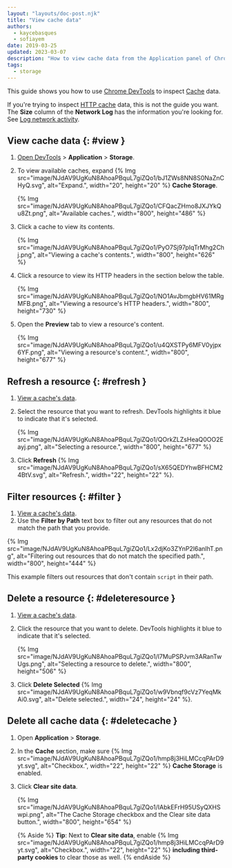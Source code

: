 ```yaml
---
layout: "layouts/doc-post.njk"
title: "View cache data"
authors:
  - kaycebasques
  - sofiayem
date: 2019-03-25
updated: 2023-03-07
description: "How to view cache data from the Application panel of Chrome DevTools."
tags:
  - storage
---
```


This guide shows you how to use [Chrome DevTools][1] to inspect [Cache][2] data.

If you're trying to inspect [HTTP cache][3] data, this is not the guide you want. The **Size**
column of the **Network Log** has the information you're looking for. See [Log network activity][4].

## View cache data {: #view }

1. [Open DevTools](/docs/devtools/open/) > **Application** > **Storage**.

1. To view available caches, expand {% Img src="image/NJdAV9UgKuN8AhoaPBquL7giZQo1/bJ1ZWs8NN8S0NaZnCHyQ.svg", alt="Expand.", width="20", height="20" %} **Cache Storage**. 

   {% Img src="image/NJdAV9UgKuN8AhoaPBquL7giZQo1/CFQacZHmo8JXJYkQu8Zt.png", alt="Available caches.", width="800", height="486" %}

1. Click a cache to view its contents.

   {% Img src="image/NJdAV9UgKuN8AhoaPBquL7giZQo1/PyO7Sj97pIqTrMhg2Chj.png", alt="Viewing a cache's contents.", width="800", height="626" %}

1. Click a resource to view its HTTP headers in the section below the table.

   {% Img src="image/NJdAV9UgKuN8AhoaPBquL7giZQo1/NO1AvJbmgbHV61MRgMFB.png", alt="Viewing a resource's HTTP headers.", width="800", height="730" %}

1. Open the **Preview** tab to view a resource's content.

   {% Img src="image/NJdAV9UgKuN8AhoaPBquL7giZQo1/u4QXSTPy6MFV0yjpx6YF.png", alt="Viewing a resource's content.", width="800", height="677" %}

## Refresh a resource {: #refresh }

1.  [View a cache's data][5].
1.  Select the resource that you want to refresh. DevTools highlights it blue to indicate that it's
    selected.

    {% Img src="image/NJdAV9UgKuN8AhoaPBquL7giZQo1/QOrkZLZsHeaQ0OO2Eayj.png", alt="Selecting a resource.", width="800", height="677" %}

3.  Click **Refresh** {% Img src="image/NJdAV9UgKuN8AhoaPBquL7giZQo1/sX65QEDYhwBFHCM24BtV.svg", alt="Refresh.", width="22", height="22" %}.

## Filter resources {: #filter }

1.  [View a cache's data][5].
1.  Use the **Filter by Path** text box to filter out any resources that do not match the path that
    you provide.

{% Img src="image/NJdAV9UgKuN8AhoaPBquL7giZQo1/Lx2djKo3ZYnP2l6anlhT.png", alt="Filtering out resources that do not match the specified path.", width="800", height="444" %}

This example filters out resources that don't contain `script` in their path.

## Delete a resource {: #deleteresource }

1.  [View a cache's data][5].
1.  Click the resource that you want to delete. DevTools highlights it blue to indicate that it's
    selected.

    {% Img src="image/NJdAV9UgKuN8AhoaPBquL7giZQo1/l7MuPSPJvm3ARanTwUgs.png", alt="Selecting a resource to delete.", width="800", height="506" %}

1.  Click **Delete Selected** {% Img src="image/NJdAV9UgKuN8AhoaPBquL7giZQo1/w9Vbnqf9cVz7YeqMkAi0.svg", alt="Delete selected.", width="24", height="24" %}.

## Delete all cache data {: #deletecache }

1.  Open **Application** > **Storage**.
1.  In the **Cache** section, make sure {% Img src="image/NJdAV9UgKuN8AhoaPBquL7giZQo1/hmp8j3HiLMCcqPArD9yt.svg", alt="Checkbox.", width="22", height="22" %} **Cache Storage** is enabled.

1.  Click **Clear site data**.

    {% Img src="image/NJdAV9UgKuN8AhoaPBquL7giZQo1/IAbkEFrH95USyQXHSwpi.png", alt="The Cache Storage checkbox and the Clear site data button.", width="800", height="654" %}

    {% Aside %}
    **Tip**: Next to **Clear site data**, enable {% Img src="image/NJdAV9UgKuN8AhoaPBquL7giZQo1/hmp8j3HiLMCcqPArD9yt.svg", alt="Checkbox.", width="22", height="22" %} **including third-party cookies** to clear those as well.
    {% endAside %}

[1]: /docs/devtools
[2]: https://developer.mozilla.org/docs/Web/API/Cache
[3]: https://developer.mozilla.org/docs/Web/HTTP/Caching
[4]: /docs/devtools/network#load
[5]: #view

